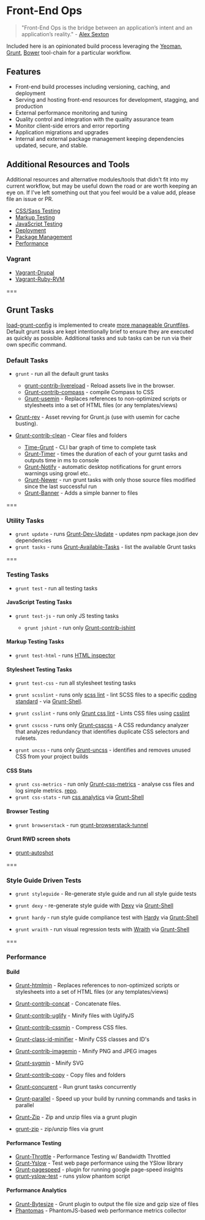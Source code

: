 Front-End Ops
=============

>"Front-End Ops is the bridge between an application’s intent and an application’s reality." - [Alex Sexton](http://www.smashingmagazine.com/2013/06/11/front-end-ops/) 

Included here is an opinionated build process leveraging the [Yeoman](http://yeoman.io/), [Grunt](http://gruntjs.com/), [Bower](http://bower.io/) tool-chain for a particular workflow.

## Features

  * Front-end build processes including versioning, caching, and deployment
  * Serving and hosting front-end resources for development, stagging, and
    production
  * External performance monitoring and tuning
  * Quality control and integration with the quality assurance team
  * Monitor client-side errors and error reporting
  * Application migrations and upgrades
  * Internal and external package management keeping dependencies updated,
    secure, and stable.

## Additional Resources and Tools

Additional resources and alternative modules/tools that didn't fit into my current workflow, but may be useful down the road or are worth keeping an eye on. If I've left something out that you feel would be a value add, please file an issue or PR.

  * [CSS/Sass Testing]()
  * [Markup Testing]()
  * [JavaScript Testing]()
  * [Deployment]()
  * [Package Management]()
  * [Performance]()

### Vagrant

  * [Vagrant-Drupal](https://github.com/kwaledesign/vagrant-drupal)
  * [Vagrant-Ruby-RVM](https://github.com/kwaledesign/vagrant-ruby-rvm)

===

## Grunt Tasks

[load-grunt-config](https://github.com/firstandthird/load-grunt-config) is implemented to create [more manageable Gruntfiles](http://www.thomasboyt.com/2013/09/01/maintainable-grunt.html). Default grunt tasks are kept intentionally brief to ensure they are executed as quickly as possible.  Additional tasks and sub tasks can be run via their own specific command.

### Default Tasks

  * `grunt` - run all the default grunt tasks

    * [grunt-contrib-livereload](https://github.com/gruntjs/grunt-contrib-livereload) - Reload assets live in the browser.
    * [Grunt-contrib-compass](https://github.com/gruntjs/grunt-contrib-compass) - compile Compass to CSS
    * [Grunt-usemin](https://github.com/yeoman/grunt-usemin) - Replaces references to non-optimized scripts or stylesheets into a set of HTML files (or any templates/views)
  * [Grunt-rev](https://github.com/cbas/grunt-rev) - Asset revving for Grunt.js (use with usemin for cache busting).
  * [Grunt-contrib-clean](https://github.com/gruntjs/grunt-contrib-clean) - Clear files and folders
    * [Time-Grunt](https://github.com/sindresorhus/time-grunt) - CLI bar graph of time to complete task
    * [Grunt-Timer](https://npmjs.org/package/grunt-timer) - times the duration of each of your gurnt tasks and outputs time in ms to console
    * [Grunt-Notify](https://npmjs.org/package/grunt-notify) - automatic desktop notifications for grunt errors warnings using growl etc..
    * [Grunt-Newer](https://npmjs.org/package/grunt-newer) - run grunt tasks with only those source files modified since the last successful run
    * [Grunt-Banner](https://npmjs.org/package/grunt-banner) - Adds a simple banner to files

===
 
### Utility Tasks
  * `grunt update` - runs [Grunt-Dev-Update](https://github.com/pgilad/grunt-dev-update) - updates npm package.json dev dependencies
  * `grunt tasks` - runs [Grunt-Available-Tasks](https://github.com/ben-eb/grunt-available-tasks) - list the available Grunt tasks

===
 
### Testing Tasks 
 * `grunt test` - run all testing tasks

#### JavaScript Testing Tasks 
  * `grunt test-js` - run only JS testing tasks
   
    * `grunt jshint` - run only [Grunt-contrib-jshint](https://github.com/gruntjs/grunt-contrib-jshint)

#### Markup Testing Tasks

   * `grunt test-html` - runs [HTML inspector](https://github.com/philipwalton/html-inspector)

#### Stylesheet Testing Tasks

  * `grunt test-css` - run all stylesheet testing tasks
   
  * `grunt scsslint` - runs only [scss lint](https://github.com/kwaledesign/scss-lint) - lint SCSS files to a specific [coding standard](https://github.com/kwaledesign/Coding-Standards) - via [Grunt-Shell](https://npmjs.org/package/grunt-shell).
  * `grunt csslint` - runs only [Grunt css lint](https://github.com/gruntjs/grunt-contrib-csslint) - Lints CSS files using [csslint](https://github.com/stubbornella/csslint)
  * `grunt csscss` - runs only [Grunt-csscss](https://github.com/peterkeating/grunt-csscss) - A CSS redundancy analyzer that analyzes redundancy that identifies duplicate CSS selectors and rulesets.
  * `grunt uncss` - runs only [Grunt-uncss](https://github.com/addyosmani/grunt-uncss) - identifies and removes unused CSS from your project builds


#### CSS Stats
  * `grunt css-metrics` - run only [Grunt-css-metrics](https://npmjs.org/package/grunt-css-metrics) - analyse css files and log simple metrics. [repo](https://github.com/phamann/grunt-css-metrics).
  * `grunt css-stats` - run [css analytics](https://gist.github.com/kwaledesign/3813516) via [Grunt-Shell](https://npmjs.org/package/grunt-shell)

 
#### Browser Testing
 * `grunt browserstack` - run [grunt-browserstack-tunnel]()

#### Grunt RWD screen shots
 * [grunt-autoshot](https://github.com/Ferrari/grunt-autoshot)
 
===
 
### Style Guide Driven Tests

  * `grunt styleguide` - Re-generate style guide and run all style guide tests

  * `grunt dexy` - re-generate style guide with [Dexy](https://dexy.it) via [Grunt-Shell](https://npmjs.org/package/grunt-shell)
  * `grunt hardy` - run style guide compliance test with
   [Hardy](https://hardy.io) via [Grunt-Shell](https://npmjs.org/package/grunt-shell)
  * `grunt wraith` - run visual regression tests with [Wraith](https://github.com/BBC-News/wraith) via [Grunt-Shell](https://npmjs.org/package/grunt-shell)
 
===
 
### Performance
 
#### Build
  * [Grunt-htmlmin](https://github.com/yeoman/grunt-usemin) - Replaces references to
    non-optimized scripts or stylesheets into a set of HTML files (or any
    templates/views)
  * [Grunt-contrib-concat](https://github.com/gruntjs/grunt-contrib-concat) - Concatenate files.
  * [Grunt-contrib-uglify](https://github.com/gruntjs/grunt-contrib-uglify) - Minify files with UglifyJS
  * [Grunt-contrib-cssmin](https://github.com/gruntjs/grunt-contrib-cssmin) - Compress CSS files.
  * [Grunt-class-id-minifier](https://npmjs.org/package/grunt-class-id-minifier) - Minify CSS classes and ID's
  * [Grunt-contrib-imagemin](https://github.com/gruntjs/grunt-contrib-imagemin) - Minify PNG and JPEG images
  * [Grunt-svgmin](https://github.com/sindresorhus/grunt-svgmin) - Minify SVG
  * [Grunt-contrib-copy](https://github.com/gruntjs/grunt-contrib-copy) - Copy files and folders
  * [Grunt-concurent](https://github.com/sindresorhus/grunt-concurrent) - Run grunt tasks concurrently
  * [Grunt-parallel](https://github.com/iammerrick/grunt-parallel) - Speed up your build by running commands and tasks in parallel
 

  * [Grunt-Zip](https://github.com/twolfson/grunt-zip) - Zip and unzip files via a grunt plugin
  * [grunt-zip](https://npmjs.org/package/grunt-zip) - zip/unzip files via grunt

#### Performance Testing
  * [Grunt-Throttle](https://github.com/tjgq/grunt-throttle) - Performance Testing w/ Bandwidth Throttled
  * [Grunt-Yslow](https://github.com/andyshora/grunt-yslow) - Test web page performance using the YSlow library
  * [Grunt-pagespeed](https://npmjs.org/package/grunt-pagespeed) - plugin for running google page-speed insights
  * [grunt-yslow-test](https://npmjs.org/package/grunt-yslow-test) - runs yslow phantom script

#### Performance Analytics
  * [Grunt-Bytesize](https://npmjs.org/package/grunt-bytesize) - Grunt plugin to output the file size and gzip size of files
  * [Phantomas](https://github.com/macbre/phantomas) - PhantomJS-based web performance metrics collector


